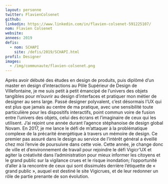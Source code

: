 ```yaml
---
layout: personne
twitter: FlavienColsenet
github:
linkedin: https://www.linkedin.com/in/flavien-colsenet-591225107/
nom: Flavien Colsenet
website:
annees: 2019
defis:
  - nom: SCHAPI
    site: /defis/2019/SCHAPI.html
profil: Designer
images:
  - /img/communaute/flavien-colsenet.png
---
```

Après avoir débuté des études en design de produits, puis diplômé d’un master en design d’interactions au Pôle Supérieur de Design de Villefontaine, je me suis petit à petit émancipé de l’univers des objets tangibles pour m’ouvrir au design d’interfaces et pratiquer mon métier de designer au sens large. Passé designer polyvalent, c’est désormais l’UX qui est plus que jamais au centre de ma pratique, avec une sensibilité toute particulière pour les dispositifs interactifs, point commun voire de fusion entre l’univers des objets, celui des écrans et l’imaginaire de ceux qui les utilisent. J’ai rejoint une année durant l’agence stéphanoise de design global Novam. En 2017, je me lance le défi de m’attaquer à la problématique complexe de la précarité énergétique à travers un mémoire de design. Ce premier pas assuré dans le design au service de l’intérêt général a éveillé chez moi l’envie de poursuivre dans cette voie. Cette année, je change donc de ville et d’environnement de travail pour rejoindre le défi Vigicr’UX et agiter la créativité dans l’administration pour mieux informer les citoyens et le grand public sur la vigilance crues et le risque inondation; l’opportunité d’aller à la rencontre de ceux qui sont dissimulés derrière l’étiquette de « grand public », auquel est destiné le site Vigicrues, et de leur redonner un rôle de partie prenante de son évolution.
